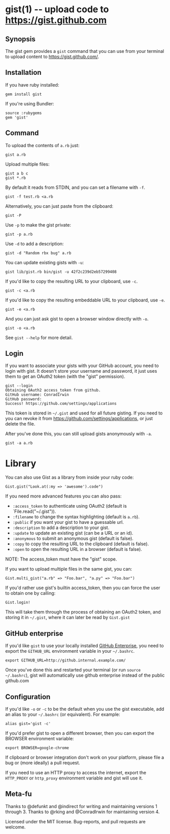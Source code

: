 gist(1) -- upload code to https://gist.github.com
=================================================

## Synopsis

The gist gem provides a `gist` command that you can use from your terminal to
upload content to https://gist.github.com/.

## Installation

‌If you have ruby installed:

    gem install gist

‌If you're using Bundler:

    source :rubygems
    gem 'gist'

## Command

‌To upload the contents of `a.rb` just:

    gist a.rb

‌Upload multiple files:

    gist a b c
    gist *.rb

‌By default it reads from STDIN, and you can set a filename with `-f`.

    gist -f test.rb <a.rb

‌Alternatively, you can just paste from the clipboard:

    gist -P

‌Use `-p` to make the gist private:

    gist -p a.rb

‌Use `-d` to add a description:

    gist -d "Random rbx bug" a.rb

‌You can update existing gists with `-u`:

    gist lib/gist.rb bin/gist -u 42f2c239d2eb57299408

‌If you'd like to copy the resulting URL to your clipboard, use `-c`.

    gist -c <a.rb

‌If you'd like to copy the resulting embeddable URL to your clipboard, use `-e`.

    gist -e <a.rb

‌And you can just ask gist to open a browser window directly with `-o`.

    gist -o <a.rb

‌See `gist --help` for more detail.

## Login

If you want to associate your gists with your GitHub account, you need to login
with gist. It doesn't store your username and password, it just uses them to get
an OAuth2 token (with the "gist" permission).

    gist --login
    Obtaining OAuth2 access_token from github.
    GitHub username: ConradIrwin
    GitHub password:
    Success! https://github.com/settings/applications

This token is stored in `~/.gist` and used for all future gisting. If you need to
you can revoke it from https://github.com/settings/applications, or just delete the
file.

‌After you've done this, you can still upload gists anonymously with `-a`.

    gist -a a.rb

# Library

‌You can also use Gist as a library from inside your ruby code:

    Gist.gist("Look.at(:my => 'awesome').code")

If you need more advanced features you can also pass:

* `:access_token` to authenticate using OAuth2 (default is `File.read("~/.gist")).
* `:filename` to change the syntax highlighting (default is `a.rb`).
* `:public` if you want your gist to have a guessable url.
* `:description` to add a description to your gist.
* `:update` to update an existing gist (can be a URL or an id).
* `:anonymous` to submit an anonymous gist (default is false).
* `:copy` to copy the resulting URL to the clipboard (default is false).
* `:open` to open the resulting URL in a browser (default is false).

NOTE: The access_token must have the "gist" scope.

‌If you want to upload multiple files in the same gist, you can:

    Gist.multi_gist("a.rb" => "Foo.bar", "a.py" => "Foo.bar")

‌If you'd rather use gist's builtin access_token, then you can force the user
  to obtain one by calling:

    Gist.login!

‌This will take them through the process of obtaining an OAuth2 token, and storing it
in `~/.gist`, where it can later be read by `Gist.gist`

## GitHub enterprise

‌If you'd like `gist` to use your locally installed [GitHub Enterprise](https://enterprise.github.com/),
you need to export the `GITHUB_URL` environment variable in your `~/.bashrc`.

    export GITHUB_URL=http://github.internal.example.com/

‌Once you've done this and restarted your terminal (or run `source ~/.bashrc`), gist will
automatically use github enterprise instead of the public github.com

## Configuration

‌If you'd like `-o` or `-c` to be the default when you use the gist executable, add an
alias to your `~/.bashrc` (or equivalent). For example:

    alias gist='gist -c'

‌If you'd prefer gist to open a different browser, then you can export the BROWSER
environment variable:

    export BROWSER=google-chrome

If clipboard or browser integration don't work on your platform, please file a bug or
(more ideally) a pull request.

If you need to use an HTTP proxy to access the internet, export the `HTTP_PROXY` or
`http_proxy` environment variable and gist will use it.

## Meta-fu

Thanks to @defunkt and @indirect for writing and maintaining versions 1 through 3.
Thanks to @rking and @ConradIrwin for maintaining version 4.

Licensed under the MIT license. Bug-reports, and pull requests are welcome.
